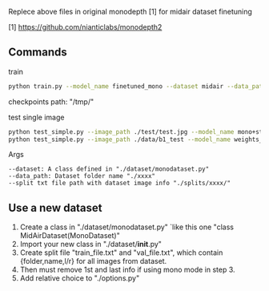Replece above files in original monodepth [1] for midair dataset finetuning

[1] https://github.com/nianticlabs/monodepth2


Commands
----
train
```bash
python train.py --model_name finetuned_mono --dataset midair --data_path MidAir --split midair
```
checkpoints path: "/tmp/"

test single image

```bash
python test_simple.py --image_path ./test/test.jpg --model_name mono+stereo_640x192
python test_simple.py --image_path ./data/b1_test --model_name weights_19 --ext png
```

Args
```
--dataset: A class defined in "./dataset/monodataset.py"
--data_path: Dataset folder name "./xxxx"
--split txt file path with dataset image info "./splits/xxxx/"

```

Use a new dataset
----
1. Create a class in  "./dataset/monodataset.py" 
		`like this one "class MidAirDataset(MonoDataset)"
2. Import your new class in  "./dataset/__init__.py"
3. Create split file "train_file.txt" and "val_file.txt", which contain {folder,name,l/r} for all images from dataset.
4. Then must remove 1st and last info if using mono mode in step 3.
5. Add relative choice to "./options.py"
